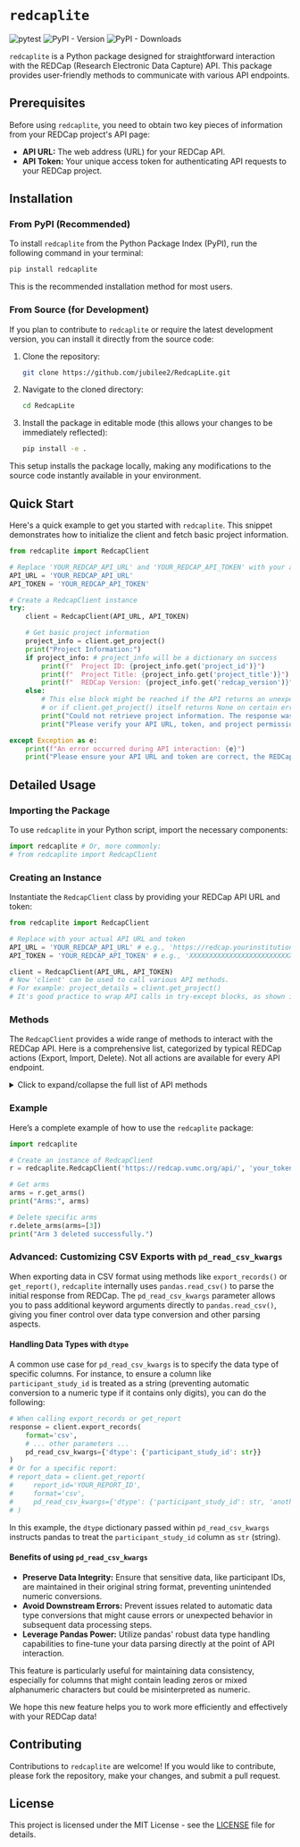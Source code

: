 # `redcaplite`

![pytest](https://github.com/jubilee2/RedcapLite/actions/workflows/python-app.yml/badge.svg?branch=main)
![PyPI - Version](https://img.shields.io/pypi/v/redcaplite)
![PyPI - Downloads](https://img.shields.io/pypi/dm/redcaplite)

`redcaplite` is a Python package designed for straightforward interaction with the REDCap (Research Electronic Data Capture) API. This package provides user-friendly methods to communicate with various API endpoints.

## Prerequisites
Before using `redcaplite`, you need to obtain two key pieces of information from your REDCap project's API page:
-   **API URL:** The web address (URL) for your REDCap API.
-   **API Token:** Your unique access token for authenticating API requests to your REDCap project.

## Installation

### From PyPI (Recommended)
To install `redcaplite` from the Python Package Index (PyPI), run the following command in your terminal:
```sh
pip install redcaplite
```
This is the recommended installation method for most users.

### From Source (for Development)
If you plan to contribute to `redcaplite` or require the latest development version, you can install it directly from the source code:
1.  Clone the repository:
    ```sh
    git clone https://github.com/jubilee2/RedcapLite.git
    ```
2.  Navigate to the cloned directory:
    ```sh
    cd RedcapLite
    ```
3.  Install the package in editable mode (this allows your changes to be immediately reflected):
    ```sh
    pip install -e .
    ```
This setup installs the package locally, making any modifications to the source code instantly available in your environment.

## Quick Start
Here's a quick example to get you started with `redcaplite`. This snippet demonstrates how to initialize the client and fetch basic project information.

```python
from redcaplite import RedcapClient

# Replace 'YOUR_REDCAP_API_URL' and 'YOUR_REDCAP_API_TOKEN' with your actual API URL and token.
API_URL = 'YOUR_REDCAP_API_URL'
API_TOKEN = 'YOUR_REDCAP_API_TOKEN'

# Create a RedcapClient instance
try:
    client = RedcapClient(API_URL, API_TOKEN)

    # Get basic project information
    project_info = client.get_project()
    print("Project Information:")
    if project_info: # project_info will be a dictionary on success
        print(f"  Project ID: {project_info.get('project_id')}")
        print(f"  Project Title: {project_info.get('project_title')}")
        print(f"  REDCap Version: {project_info.get('redcap_version')}")
    else:
        # This else block might be reached if the API returns an unexpected empty response
        # or if client.get_project() itself returns None on certain errors (check its implementation).
        print("Could not retrieve project information. The response was empty or unexpected.")
        print("Please verify your API URL, token, and project permissions.")

except Exception as e:
    print(f"An error occurred during API interaction: {e}")
    print("Please ensure your API URL and token are correct, the REDCap API is accessible, and your project has API permissions enabled.")

```

## Detailed Usage

### Importing the Package

To use `redcaplite` in your Python script, import the necessary components:

```python
import redcaplite # Or, more commonly:
# from redcaplite import RedcapClient
```

### Creating an Instance

Instantiate the `RedcapClient` class by providing your REDCap API URL and token:

```python
from redcaplite import RedcapClient

# Replace with your actual API URL and token
API_URL = 'YOUR_REDCAP_API_URL' # e.g., 'https://redcap.yourinstitution.org/api/'
API_TOKEN = 'YOUR_REDCAP_API_TOKEN' # e.g., 'XXXXXXXXXXXXXXXXXXXXXXXXXXXXXXXX'

client = RedcapClient(API_URL, API_TOKEN)
# Now 'client' can be used to call various API methods.
# For example: project_details = client.get_project()
# It's good practice to wrap API calls in try-except blocks, as shown in the Quick Start section.
```

### Methods

The `RedcapClient` provides a wide range of methods to interact with the REDCap API. Here is a comprehensive list, categorized by typical REDCap actions (Export, Import, Delete). Not all actions are available for every API endpoint.

<details>
<summary>Click to expand/collapse the full list of API methods</summary>

| API Name | Export | Import | Delete |
|---|---|---|---|
| Arms | `get_arms()` | `import_arms()` | `delete_arms()` |
| DAGs | `get_dags()` | `import_dags()` | `delete_dags()` |
| User DAG Mapping | `get_user_dag_mappings()` | `import_user_dag_mappings()` |  |
| Events | `get_events()` | `import_events()` | `delete_events()` |
| Field Names | `get_field_names()` |  |  |
| File | `get_file()` | `import_file()` | `delete_file()` | 
| File Repository (File) | `export_file_repository()` | `import_file_repository()` | `delete_file_repository()` |
| File Repository (Folder)| `list_file_repository()` | `create_folder_file_repository()` |  | 
| Instrument | `get_instruments()` |  |  |
| Instrument (PDF)| `export_pdf()` |  |  |
| Form Event Mapping | `get_form_event_mappings()` | `import_form_event_mappings()` |  |
| Log | `get_logs()` |  |  |
| Metadata | `get_metadata()` | `import_metadata()` |  |
| Project | `get_project()`<br>`get_project_xml()` | `import_project_settings()` |  |
| Project (super user) |  | `create_project()` |  |
| Record | `export_records()`<br>`generate_next_record_name()` | `import_records()`<br>`rename_record()` | `delete_records()` |
| Repeating Forms Events | `get_repeating_forms_events()` | `import_repeating_forms_events()` |  |
| Report | `get_report()` |  |  |
| Version | `get_version()` |  |  |
| Survey | `get_survey_link()`<br>`get_survey_queue_link()`<br>`get_survey_return_code()`<br>`get_participant_list()` |  |  |
| Users | `get_users()` | `import_users()` | `delete_users()` |
| User Role | `get_user_roles()` | `import_user_roles()` | `delete_user_roles()` |
| User Role Mapping | `get_user_role_mappings()` | `import_user_role_mappings()` |  |

</details>

### Example

Here’s a complete example of how to use the `redcaplite` package:

```python
import redcaplite

# Create an instance of RedcapClient
r = redcaplite.RedcapClient('https://redcap.vumc.org/api/', 'your_token')

# Get arms
arms = r.get_arms()
print("Arms:", arms)

# Delete specific arms
r.delete_arms(arms=[3])
print("Arm 3 deleted successfully.")
```

### Advanced: Customizing CSV Exports with `pd_read_csv_kwargs`

When exporting data in CSV format using methods like `export_records()` or `get_report()`, `redcaplite` internally uses `pandas.read_csv()` to parse the initial response from REDCap. The `pd_read_csv_kwargs` parameter allows you to pass additional keyword arguments directly to `pandas.read_csv()`, giving you finer control over data type conversion and other parsing aspects.

#### Handling Data Types with `dtype`

A common use case for `pd_read_csv_kwargs` is to specify the data type of specific columns. For instance, to ensure a column like `participant_study_id` is treated as a string (preventing automatic conversion to a numeric type if it contains only digits), you can do the following:

```python
# When calling export_records or get_report
response = client.export_records(
    format='csv', 
    # ... other parameters ...
    pd_read_csv_kwargs={'dtype': {'participant_study_id': str}}
)
# Or for a specific report:
# report_data = client.get_report(
#     report_id='YOUR_REPORT_ID',
#     format='csv',
#     pd_read_csv_kwargs={'dtype': {'participant_study_id': str, 'another_id_field': str}}
# )

```

In this example, the `dtype` dictionary passed within `pd_read_csv_kwargs` instructs pandas to treat the `participant_study_id` column as `str` (string).

#### Benefits of using `pd_read_csv_kwargs`

-   **Preserve Data Integrity:** Ensure that sensitive data, like participant IDs, are maintained in their original string format, preventing unintended numeric conversions.
-   **Avoid Downstream Errors:** Prevent issues related to automatic data type conversions that might cause errors or unexpected behavior in subsequent data processing steps.
-   **Leverage Pandas Power:** Utilize pandas' robust data type handling capabilities to fine-tune your data parsing directly at the point of API interaction.

This feature is particularly useful for maintaining data consistency, especially for columns that might contain leading zeros or mixed alphanumeric characters but could be misinterpreted as numeric.

We hope this new feature helps you to work more efficiently and effectively with your REDCap data!

## Contributing

Contributions to `redcaplite` are welcome! If you would like to contribute, please fork the repository, make your changes, and submit a pull request.

## License

This project is licensed under the MIT License - see the [LICENSE](LICENSE) file for details.
